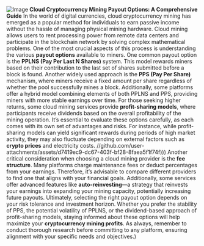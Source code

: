 
![Image](https://github.com/user-attachments/assets/4a25d116-2220-4385-b08e-f287af8fcbc4)
**Cloud Cryptocurrency Mining Payout Options: A Comprehensive Guide**
In the world of digital currencies, cloud cryptocurrency mining has emerged as a popular method for individuals to earn passive income without the hassle of managing physical mining hardware. Cloud mining allows users to rent processing power from remote data centers and participate in the blockchain network by solving complex mathematical problems. One of the most crucial aspects of this process is understanding the various **payout options** available to miners.
One common payout option is the **PPLNS (Pay Per Last N Shares)** system. This model rewards miners based on their contribution to the last set of shares submitted before a block is found. Another widely used approach is the **PPS (Pay Per Share)** mechanism, where miners receive a fixed amount per share regardless of whether the pool successfully mines a block. Additionally, some platforms offer a hybrid model combining elements of both PPLNS and PPS, providing miners with more stable earnings over time.
For those seeking higher returns, some cloud mining services provide **profit-sharing models**, where participants receive dividends based on the overall profitability of the mining operation. It’s essential to evaluate these options carefully, as each comes with its own set of advantages and risks. For instance, while profit-sharing models can yield significant rewards during periods of high market activity, they may also fluctuate depending on external factors such as **crypto prices** and electricity costs.
 //github.com/user-attachments/assets/d7419ec9-dc67-403f-bf28-8faea5f1f74f)))
Another critical consideration when choosing a cloud mining provider is the **fee structure**. Many platforms charge maintenance fees or deduct percentages from your earnings. Therefore, it’s advisable to compare different providers to find one that aligns with your financial goals. Additionally, some services offer advanced features like **auto-reinvesting**—a strategy that reinvests your earnings into expanding your mining capacity, potentially increasing future payouts.
Ultimately, selecting the right payout option depends on your risk tolerance and investment horizon. Whether you prefer the stability of PPS, the potential volatility of PPLNS, or the dividend-based approach of profit-sharing models, staying informed about these options will help maximize your **cryptocurrency mining profits**. As always, remember to conduct thorough research before committing to any platform, ensuring alignment with your specific needs and objectives.)
